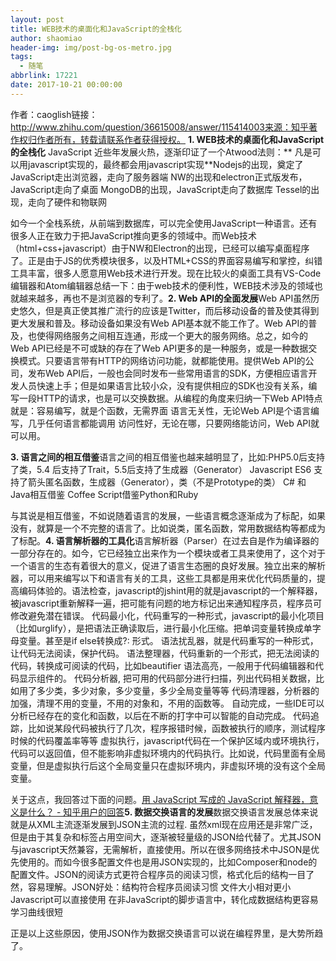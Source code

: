 ```yaml
---
layout: post
title: WEB技术的桌面化和JavaScript的全栈化
author: shaomiao
header-img: img/post-bg-os-metro.jpg
tags:
  - 随笔
abbrlink: 17221
date: 2017-10-21 00:00:00
---
```

作者：caoglish链接：http://www.zhihu.com/question/36615008/answer/115414003来源：知乎著作权归作者所有，转载请联系作者获得授权。
**1. WEB技术的桌面化和JavaScript的全栈化**
JavaScript 近些年发展火热，逐渐印证了一个Atwood法则：**
凡是可以用javascript实现的，最终都会用javascript实现**Nodejs的出现，奠定了JavaScript走出浏览器，走向了服务器端
NW的出现和electron正式版发布，JavaScript走向了桌面
MongoDB的出现，JavaScript走向了数据库
Tessel的出现，走向了硬件和物联网

如今一个全栈系统，从前端到数据库，可以完全使用JavaScript一种语言。还有很多人正在致力于把JavaScript推向更多的领域中。而Web技术（html+css+javascript）由于NW和Electron的出现，已经可以编写桌面程序了。正是由于JS的优秀模块很多，以及HTML+CSS的界面容易编写和掌控，纠错工具丰富，很多人愿意用Web技术进行开发。现在比较火的桌面工具有VS-Code编辑器和Atom编辑器总结一下：由于web技术的便利性，WEB技术涉及的领域也就越来越多，再也不是浏览器的专利了。**2. Web API的全面发展**Web API虽然历史悠久，但是真正使其推广流行的应该是Twitter，而后移动设备的普及使其得到更大发展和普及。移动设备如果没有Web API基本就不能工作了。Web API的普及，也使得网络服务之间相互连通，形成一个更大的服务网络。总之，如今的Web API已经是不可或缺的存在了Web API更多的是一种服务，或是一种数据交换模式。只要语言带有HTTP的网络访问功能，就都能使用。提供Web API的公司，发布Web API后，一般也会同时发布一些常用语言的SDK，方便相应语言开发人员快速上手；但是如果语言比较小众，没有提供相应的SDK也没有关系，编写一段HTTP的请求，也是可以交换数据。从编程的角度来归纳一下Web API特点就是：容易编写，就是个函数，无需界面
语言无关性，无论Web API是个语言编写，几乎任何语言都能调用
访问性好，无论在哪，只要网络能访问，Web API就可以用。

**3. 语言之间的相互借鉴**语言之间的相互借鉴也越来越明显了，比如:PHP5.0后支持了类，5.4 后支持了Trait，5.5后支持了生成器（Generator）
Javascript ES6 支持了箭头匿名函数，生成器（Generator），类（不是Prototype的类）
C# 和 Java相互借鉴
Coffee Script借鉴Python和Ruby

与其说是相互借鉴，不如说随着语言的发展，一些语言概念逐渐成为了标配，如果没有，就算是一个不完整的语言了。比如说类，匿名函数，常用数据结构等都成为了标配。**4. 语言解析器的工具化**语言解析器（Parser）在过去自是作为编译器的一部分存在的。如今，它已经独立出来作为一个模块或者工具来使用了，这个对于一个语言的生态有着很大的意义，促进了语言生态圈的良好发展。独立出来的解析器，可以用来编写以下和语言有关的工具，这些工具都是用来优化代码质量的，提高编码体验的。语法检查，javascript的jshint用的就是javascript的一个解释器，被javascript重新解释一遍，把可能有问题的地方标记出来通知程序员，程序员可修改避免潜在错误。
代码最小化，代码重写的一种形式，javascript的最小化项目（比如urglify），是把语法正确读取后，进行最小化压缩。把单词变量转换成单字母变量。甚至是if else转换成?: 形式。
语法扰乱器，就是代码重写的一种形式，让代码无法阅读，保护代码。
语法整理器，代码重新的一个形式，把无法阅读的代码，转换成可阅读的代码，比如beautifier
语法高亮，一般用于代码编辑器和代码显示组件的。
代码分析器, 把可用的代码部分进行扫描，列出代码相关数据，比如用了多少类，多少对象，多少变量，多少全局变量等等
代码清理器，分析器的加强，清理不用的变量，不用的对象和，不用的函数等。
自动完成，一些IDE可以分析已经存在的变化和函数，以后在不断的打字中可以智能的自动完成。
代码追踪，比如说某段代码被执行了几次，程序报错时候，函数被执行的顺序，测试程序时候的代码覆盖率等等
虚拟执行，javascript代码在一个保护区域内或环境执行，代码可以返回值，但不能影响非虚拟环境内的代码执行。比如说，代码里面有全局变量，但是虚拟执行后这个全局变量只在虚拟环境内，非虚拟环境的没有这个全局变量。

关于这点，我回答过下面的问题。[用 JavaScript 写成的 JavaScript 解释器，意义是什么？ - 知乎用户的回答](https://www.zhihu.com/question/20004379/answer/20123641)**5. 数据交换语言的发展**数据交换语言发展总体来说就是从XML主流逐渐发展到JSON主流的过程. 虽然xml现在应用还是非常广泛，但是由于其复杂和标签占用空间大，逐渐被轻量级的JSON给代替了。尤其JSON与javascript天然兼容，无需解析，直接使用。所以在很多网络技术中JSON是优先使用的。而如今很多配置文件也是用JSON实现的，比如Composer和node的配置文件。JSON的阅读方式更符合程序员的阅读习惯，格式化后的结构一目了然，容易理解。JSON好处：结构符合程序员阅读习惯
文件大小相对更小
Javascript可以直接使用
在非JavaScript的脚步语言中，转化成数据结构更容易
学习曲线很短

正是以上这些原因，使用JSON作为数据交换语言可以说在编程界里，是大势所趋了。
